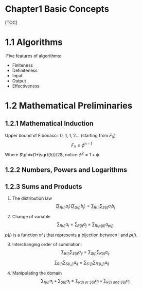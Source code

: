 


# Chapter1 Basic Concepts

[TOC]

# 1.1 Algorithms

​ Five features of algorithms:

- Finiteness
- Definiteness
- Input
- Output
- Effectiveness



# 1.2 Mathematical Preliminaries

## 1.2.1 Mathematical Induction

Upper bound of Fibonacci: 0, 1, 1, 2... (starting from $F_0$)
$$
  F_n \le \phi^{n-1}
$$
Where $\phi=(1+\sqrt{5})/2$, notice $\phi^2=1+\phi$.

## 1.2.2 Numbers, Powers and Logarithms

## 1.2.3 Sums and Products

1. The distribution law
$$
  \left( \sum_{R(i)} a_i \right) \left( \sum_{S(j)} b_j \right) = 
  \sum_{R(i)}\sum_{S(j)} a_i b_j
$$

2. Change of variable
$$
  \sum_{R(i)} a_i = \sum_{R(j)} a_j = \sum_{R(p(j))} a_{p(j)}
$$

$p(j)$ is a function of $j$ that represents a bijection between i and $p(j)$.
    
3. Interchanging order of summation:
$$
  \sum_{R(i)}\sum_{S(j)} a_{ij} = \sum_{S(j)}\sum_{R(i)} a_{ij}
$$

$$
  \sum_{R(i)}\sum_{S(i,j)} a_{ij} = \sum_{S'(j)}\sum_{R'(i,j)} a_{ij}
$$

4. Manipulating the domain
$$
  \sum_{R(j)}a_j + \sum_{S(j)}a_j = \sum_{R(j)\ or\ S(j)}a_j + 
                                    \sum_{R(j)\ and \ S(j)} a_j
$$

